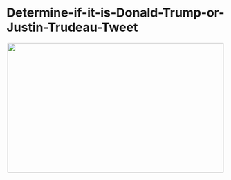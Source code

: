 # Determine-if-it-is-Donald-Trump-or-Justin-Trudeau-Tweet

<p align="center"><img width="500" height="300" src="https://www.thestar.com/content/dam/thestar/politics/federal/2019/06/20/prime-minister-justin-trudeau-us-president-donald-trump-talk-china-trade-in-washington-thursday/whitehouse_trudeau.jpg"></p>

